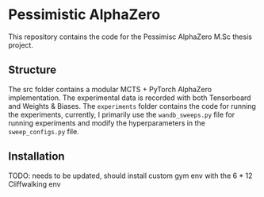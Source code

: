 # Pessimistic AlphaZero

This repository contains the code for the Pessimisc AlphaZero M.Sc thesis project.


## Structure
The src folder contains a modular MCTS + PyTorch AlphaZero implementation. The experimental data is recorded with both Tensorboard and Weights & Biases. The `experiments` folder contains the code for running the experiments, currently, I primarily use the `wandb_sweeps.py` file for running experiments and modify the hyperparameters in the `sweep_configs.py` file.

## Installation
TODO: needs to be updated, should install custom gym env with the 6 * 12 Cliffwalking env
